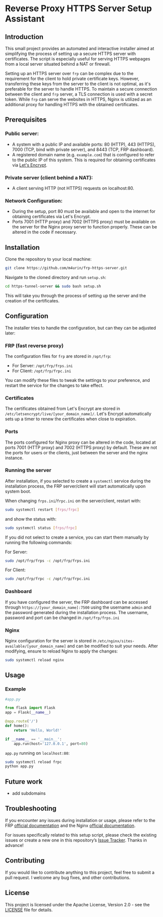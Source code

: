 # Reverse Proxy HTTPS Server Setup Assistant

## Introduction
This small project provides an automated and interactive installer aimed at simplifying the process of setting up a secure HTTPS server with certificates. The script is especially useful for serving HTTPS webpages from a local server situated behind a NAT or firewall.

Setting up an HTTPS server over `frp` can be complex due to the requirement for the client to hold private certificate keys. However, transferring these keys from the server to the client is not optimal, as it's preferable for the server to handle HTTPS. To maintain a secure connection between the client and `frp` server, a TLS connection is used with a secret token. While `frp` can serve the websites in HTTPS, Nginx is utilized as an additional proxy for handling HTTPS with the obtained certificates.

## Prerequisites
### Public server:
- A system with a public IP and available ports: 80 (HTTP), 443 (HTTPS), 7000 (TCP, bind with private server), and 8443 (TCP, FRP dashboard).
- A registered domain name (e.g. `example.com`) that is configured to refer to the public IP of this system. This is required for obtaining certificates via [Let's Encrypt](https://letsencrypt.org/).

### Private server (client behind a NAT):
- A client serving HTTP (not HTTPS) requests on localhost:80.

### Network Configuration:
- During the setup, port 80 must be available and open to the internet for obtaining certificates via Let's Encrypt.
- Ports 7001 (HTTP proxy) and 7002 (HTTPS proxy) must be available on the server for the Nginx proxy server to function properly. These can be altered in the code if necessary.

## Installation
Clone the repository to your local machine:
```sh
git clone https://github.com/m4urin/frp-https-server.git
```
Navigate to the cloned directory and run `setup.sh`:
```sh
cd https-tunnel-server && sudo bash setup.sh
```

This will take you through the process of setting up the server and the creation of the certificates.


## Configuration

The installer tries to handle the configuration, but can they can be adjusted later:

### FRP (fast reverse proxy)
The configuration files for `frp` are stored in `/opt/frp`:

- For Server: `/opt/frp/frps.ini`
- For Client: `/opt/frp/frpc.ini`

You can modify these files to tweak the settings to your preference, and restart the service for the changes to take effect.

### Certificates
The certificates obtained from Let's Encrypt are stored in `/etc/letsencrypt/live/[your_domain_name]/`. 
Let's Encrypt automatically sets up a timer to renew the certificates when close to expiration.

### Ports
The ports configured for Nginx proxy can be altered in the code, located at ports 7001 (HTTP proxy) and 7002 (HTTPS proxy) by default.
These are not the ports for users or the clients, just between the server and the nginx instance.

### Running the server

After installation, if you selected to create a `systemctl` service during the installation process, the FRP server/client will start automatically upon system boot. 

When changing `frps.ini`/`frpc.ini`  on the server/client, restart with:
```sh
sudo systemctl restart [frps/frpc]
```
and show the status with:
```sh
sudo systemctl status [frps/frpc]
```

If you did not select to create a service, you can start them manually by running the following commands:

For Server:
```sh
sudo /opt/frp/frps -c /opt/frp/frps.ini
```

For Client:
```sh
sudo /opt/frp/frpc -c /opt/frp/frpc.ini
```

### Dashboard
If you have configured the server, the FRP dashboard can be accessed through
`https://[your_domain_name]:7500` 
using the username `admin` and the password generated during the installation process.
The username, password and port can be changed in `/opt/frp/frps.ini`

### Nginx
Nginx configuration for the server is stored in `/etc/nginx/sites-available/[your_domain_name]` and can be modified to suit your needs. 
After modifying, ensure to reload Nginx to apply the changes:
```sh
sudo systemctl reload nginx
```

## Usage
### Example
```python
#app.py

from flask import Flask
app = Flask(__name__)

@app.route('/')
def home():
    return 'Hello, World!'

if __name__ == '__main__':
    app.run(host='127.0.0.1', port=80)
```

`app.py` running on `localhost:80`:
```sh
sudo systemctl reload frpc
python app.py
```

## Future work
- add subdomains

## Troubleshooting
If you encounter any issues during installation or usage, please refer to the FRP [official documentation](https://github.com/fatedier/frp) and the Nginx [official documentation](http://nginx.org/en/docs/).

For issues specifically related to this setup script, please check the existing issues or create a new one in this repository’s [Issue Tracker](https://github.com/m4urin/https-tunnel-server/issues). Thanks in advance!

## Contributing
If you would like to contribute anything to this project, feel free to submit a pull request. I welcome any bug fixes, and other contributions.

## License
This project is licensed under the Apache License, Version 2.0 - see the [LICENSE](LICENSE) file for details.
